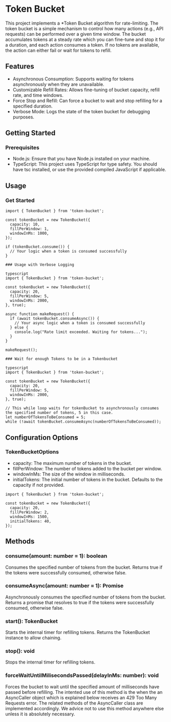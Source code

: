 # Token Bucket
This project implements a *Token Bucket algorithm for rate-limiting. The token bucket is a simple mechanism to control how many actions (e.g., API requests) can be performed over a given time window. The bucket accumulates tokens at a steady rate which you can fine-tune and stop it for a duration, and each action consumes a token. If no tokens are available, the action can either fail or wait for tokens to refill.

## Features
- Asynchronous Consumption: Supports waiting for tokens asynchronously when they are unavailable.
- Customizable Refill Rates: Allows fine-tuning of bucket capacity, refill rate, and time windows.
- Force Stop and Refill: Can force a bucket to wait and stop refilling for a specified duration.
- Verbose Mode: Logs the state of the token bucket for debugging purposes.


## Getting Started

### Prerequisites
- Node.js: Ensure that you have Node.js installed on your machine.
- TypeScript: This project uses TypeScript for type safety. You should have tsc installed, or use the provided compiled JavaScript if applicable.

## Usage

### Get Started

```
import { TokenBucket } from 'token-bucket';

const tokenBucket = new TokenBucket({
  capacity: 10,
  fillPerWindow: 1,
  windowInMs: 1000,
});

if (tokenBucket.consume()) {
  // Your logic when a token is consumed successfully
}
```
```
### Usage with Verbose Logging

typescript
import { TokenBucket } from 'token-bucket';

const tokenBucket = new TokenBucket({
  capacity: 20,
  fillPerWindow: 5,
  windowInMs: 2000,
}, true);

async function makeRequest() {
  if (await tokenBucket.consumeAsync()) {
    // Your async logic when a token is consumed successfully
  } else {
    console.log("Rate limit exceeded. Waiting for tokens...");
  }
}

makeRequest();
```
```
### Wait for enough Tokens to be in a Tokenbucket

typescript
import { TokenBucket } from 'token-bucket';

const tokenBucket = new TokenBucket({
  capacity: 20,
  fillPerWindow: 5,
  windowInMs: 2000,
}, true);

// This while loop waits for tokenBucket to asynchronously consumes the specified number of tokens, 5 in this case.
let numberOfTokensToBeConsumed = 5;
while (!await tokenBucket.consumeAsync(numberOfTokensToBeConsumed));
```

## Configuration Options

### TokenBucketOptions

- capacity: The maximum number of tokens in the bucket.
- fillPerWindow: The number of tokens added to the bucket per window.
- windowInMs: The size of the window in milliseconds.
- initialTokens: The initial number of tokens in the bucket. Defaults to the capacity if not provided.
```
import { TokenBucket } from 'token-bucket';

const tokenBucket = new TokenBucket({
  capacity: 20,
  fillPerWindow: 2,
  windowInMs: 1500,
  initialTokens: 40,
});
```

## Methods

### consume(amount: number = 1): boolean

Consumes the specified number of tokens from the bucket. Returns true if the tokens were successfully consumed, otherwise false.

### consumeAsync(amount: number = 1): Promise<boolean>

Asynchronously consumes the specified number of tokens from the bucket. Returns a promise that resolves to true if the tokens were successfully consumed, otherwise false.

### start(): TokenBucket

Starts the internal timer for refilling tokens. Returns the TokenBucket instance to allow chaining.

### stop(): void

Stops the internal timer for refilling tokens.

### forceWaitUntilMilisecondsPassed(delayInMs: number): void

Forces the bucket to wait until the specified amount of milliseconds have passed before refilling.
The intented use of this method is the when the an AsyncCaller object which is explained below receives an 429 Too Many Requests error. 
The related methods of the AsyncCaller class are implemented accordingly. We advice not to use this method anywhere else
unless it is absolutely necessary.
